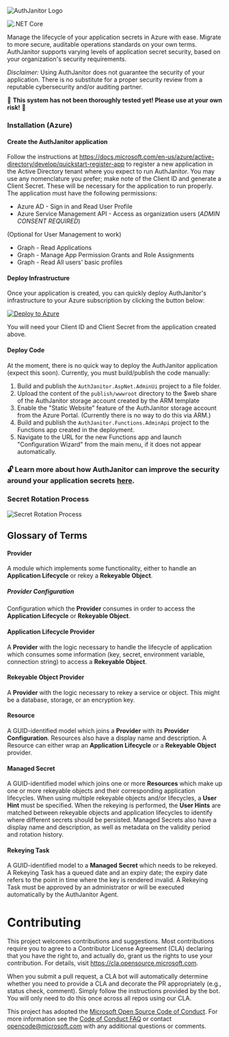 ![AuthJanitor Logo](https://github.com/microsoft/AuthJanitor/blob/master/docs/assets/img/AJLogoDark.png?raw=true)

![.NET Core](https://github.com/microsoft/AuthJanitor/workflows/.NET%20Core/badge.svg?branch=master)

Manage the lifecycle of your application secrets in Azure with ease. Migrate to more secure, auditable operations standards on your own terms. AuthJanitor supports varying levels of application secret security, based on your organization's security requirements.

*Disclaimer:* Using AuthJanitor does not guarantee the security of your application. There is no substitute for a proper security review from a reputable cybersecurity and/or auditing partner.

:red_circle: **This system has not been thoroughly tested yet! Please use at your own risk!** :red_circle:

### Installation (Azure)
#### Create the AuthJanitor application
Follow the instructions at https://docs.microsoft.com/en-us/azure/active-directory/develop/quickstart-register-app to register a new application in the Active Directory tenant where you expect to run AuthJanitor. You may use any nomenclature you prefer; make note of the Client ID and generate a Client Secret. These will be necessary for the application to run properly. The application must have the following permissions:

* Azure AD - Sign in and Read User Profile
* Azure Service Management API - Access as organization users (_ADMIN CONSENT REQUIRED_)

(Optional for User Management to work)
* Graph - Read Applications
* Graph - Manage App Permission Grants and Role Assignments
* Graph - Read All users' basic profiles

#### Deploy Infrastructure
Once your application is created, you can quickly deploy AuthJanitor's infrastructure to your Azure subscription by clicking the button below:

[![Deploy to Azure](https://aka.ms/deploytoazurebutton)](https://portal.azure.com/#create/Microsoft.Template/uri/https%3A%2F%2Fraw.githubusercontent.com%2Fmicrosoft%2FAuthJanitor%2Fmaster%2Fauthjanitor.azuredeploy.json)

You will need your Client ID and Client Secret from the application created above.

#### Deploy Code
At the moment, there is no quick way to deploy the AuthJanitor application (expect this soon). Currently, you must build/publish the code manually:
1) Build and publish the `AuthJanitor.AspNet.AdminUi` project to a file folder.
2) Upload the content of the `publish/wwwroot` directory to the $web share of the AuthJanitor storage account created by the ARM template
3) Enable the "Static Website" feature of the AuthJanitor storage account from the Azure Portal. (Currently there is no way to do this via ARM.)
4) Build and publish the `AuthJanitor.Functions.AdminApi` project to the Functions app created in the deployment.
5) Navigate to the URL for the new Functions app and launch "Configuration Wizard" from the main menu, if it does not appear automatically.

### :unlock: Learn more about how AuthJanitor can improve the security around your application secrets [here](https://github.com/microsoft/AuthJanitor/wiki/Authentication-Authorization-Concepts).

### Secret Rotation Process
![Secret Rotation Process](../master/docs/assets/img/SecretRotationWorkflow.png?raw=true)

## Glossary of Terms
#### Provider
A module which implements some functionality, either to handle an **Application Lifecycle** or rekey a **Rekeyable Object**.

##### Provider Configuration
Configuration which the **Provider** consumes in order to access the **Application Lifecycle** or **Rekeyable Object**.

#### Application Lifecycle Provider
A **Provider** with the logic necessary to handle the lifecycle of application which consumes some information (key, secret, environment variable, connection string) to access a **Rekeyable Object**.

#### Rekeyable Object Provider
A **Provider** with the logic necessary to rekey a service or object. This might be a database, storage, or an encryption key.

#### Resource
A GUID-identified model which joins a **Provider** with its **Provider Configuration**. Resources also have a display name and description. A Resource can either wrap an **Application Lifecycle** _or_ a **Rekeyable Object** provider.

#### Managed Secret
A GUID-identified model which joins one or more **Resources** which make up one or more rekeyable objects and their corresponding application lifecycles. When using multiple rekeyable objects and/or lifecycles, a **User Hint** must be specified. When the rekeying is performed, the **User Hints** are matched between rekeyable objects and application lifecycles to identify where different secrets should be persisted. Managed Secrets also have a display name and description, as well as metadata on the validity period and rotation history.

#### Rekeying Task
A GUID-identified model to a **Managed Secret** which needs to be rekeyed. A Rekeying Task has a queued date and an expiry date; the
expiry date refers to the point in time where the key is rendered invalid. A Rekeying Task must be approved by an administrator or will be executed automatically by the AuthJanitor Agent.

# Contributing

This project welcomes contributions and suggestions.  Most contributions require you to agree to a
Contributor License Agreement (CLA) declaring that you have the right to, and actually do, grant us
the rights to use your contribution. For details, visit https://cla.opensource.microsoft.com.

When you submit a pull request, a CLA bot will automatically determine whether you need to provide
a CLA and decorate the PR appropriately (e.g., status check, comment). Simply follow the instructions
provided by the bot. You will only need to do this once across all repos using our CLA.

This project has adopted the [Microsoft Open Source Code of Conduct](https://opensource.microsoft.com/codeofconduct/).
For more information see the [Code of Conduct FAQ](https://opensource.microsoft.com/codeofconduct/faq/) or
contact [opencode@microsoft.com](mailto:opencode@microsoft.com) with any additional questions or comments.
